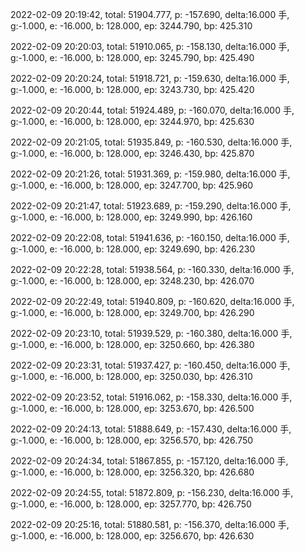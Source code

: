 2022-02-09 20:19:42, total: 51904.777, p: -157.690, delta:16.000 手, g:-1.000, e: -16.000, b: 128.000, ep: 3244.790, bp: 425.310

2022-02-09 20:20:03, total: 51910.065, p: -158.130, delta:16.000 手, g:-1.000, e: -16.000, b: 128.000, ep: 3245.790, bp: 425.490

2022-02-09 20:20:24, total: 51918.721, p: -159.630, delta:16.000 手, g:-1.000, e: -16.000, b: 128.000, ep: 3243.730, bp: 425.420

2022-02-09 20:20:44, total: 51924.489, p: -160.070, delta:16.000 手, g:-1.000, e: -16.000, b: 128.000, ep: 3244.970, bp: 425.630

2022-02-09 20:21:05, total: 51935.849, p: -160.530, delta:16.000 手, g:-1.000, e: -16.000, b: 128.000, ep: 3246.430, bp: 425.870

2022-02-09 20:21:26, total: 51931.369, p: -159.980, delta:16.000 手, g:-1.000, e: -16.000, b: 128.000, ep: 3247.700, bp: 425.960

2022-02-09 20:21:47, total: 51923.689, p: -159.290, delta:16.000 手, g:-1.000, e: -16.000, b: 128.000, ep: 3249.990, bp: 426.160

2022-02-09 20:22:08, total: 51941.636, p: -160.150, delta:16.000 手, g:-1.000, e: -16.000, b: 128.000, ep: 3249.690, bp: 426.230

2022-02-09 20:22:28, total: 51938.564, p: -160.330, delta:16.000 手, g:-1.000, e: -16.000, b: 128.000, ep: 3248.230, bp: 426.070

2022-02-09 20:22:49, total: 51940.809, p: -160.620, delta:16.000 手, g:-1.000, e: -16.000, b: 128.000, ep: 3249.700, bp: 426.290

2022-02-09 20:23:10, total: 51939.529, p: -160.380, delta:16.000 手, g:-1.000, e: -16.000, b: 128.000, ep: 3250.660, bp: 426.380

2022-02-09 20:23:31, total: 51937.427, p: -160.450, delta:16.000 手, g:-1.000, e: -16.000, b: 128.000, ep: 3250.030, bp: 426.310

2022-02-09 20:23:52, total: 51916.062, p: -158.330, delta:16.000 手, g:-1.000, e: -16.000, b: 128.000, ep: 3253.670, bp: 426.500

2022-02-09 20:24:13, total: 51888.649, p: -157.430, delta:16.000 手, g:-1.000, e: -16.000, b: 128.000, ep: 3256.570, bp: 426.750

2022-02-09 20:24:34, total: 51867.855, p: -157.120, delta:16.000 手, g:-1.000, e: -16.000, b: 128.000, ep: 3256.320, bp: 426.680

2022-02-09 20:24:55, total: 51872.809, p: -156.230, delta:16.000 手, g:-1.000, e: -16.000, b: 128.000, ep: 3257.770, bp: 426.750

2022-02-09 20:25:16, total: 51880.581, p: -156.370, delta:16.000 手, g:-1.000, e: -16.000, b: 128.000, ep: 3256.670, bp: 426.630